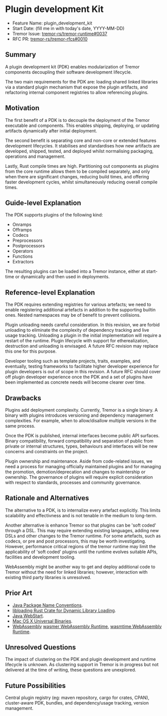 # Plugin development Kit

- Feature Name: plugin_development_kit
- Start Date: (fill me in with today's date, YYYY-MM-DD)
- Tremor Issue: [tremor-rs/tremor-runtime#0037](https://github.com/tremor-rs/tremor-runtime/issues/37)
- RFC PR: [tremor-rs/tremor-rfcs#0010](https://github.com/tremor-rs/tremor-rfcs/pull/0010)


## Summary
[summary]: #summary

A plugin development kit (PDK) enables modularization of Tremor components decoupling their software development lifecycle. 

The two main requirements for the PDK are: loading shared linked libraries via a standard plugin mechanism that expose the plugin artifacts, and refactoring internal component registries to allow referencing plugins.

## Motivation
[motivation]: #motivation

The first benefit of a PDK is to decouple the deployment of the Tremor executable and components. This enables shipping, deploying, or updating artifacts dynamically after initial deployment.

The second benefit is separating core and non-core or extended features development lifecycles. It stabilises and standardises how new artifacts are developed, shipped, tested, and deployed whilst normalising packaging, operations and management.

Lastly, Rust compile times are high. Partitioning out components as plugins from the core runtime allows them to be compiled separately, and only when there are significant changes, reducing build times, and offering faster development cycles, whilst simultaneously reducing overall compile times. 

## Guide-level Explanation
[guide-level-explanation]: #guide-level-explanation

The PDK supports plugins of the following kind:

- Onramps
- Offramps
- Codecs
- Preprocessors
- Postprocessors
- Operators
- Functions
- Extractors

The resulting plugins can be loaded into a Tremor instance, either at start-time or dynamically and then used in deployments.

## Reference-level Explanation
[reference-level-explanation]: #reference-level-explanation

The PDK requires extending registries for various artefacts; we need to enable registering additional artefacts in addition to the supporting builtin ones. Nested namespaces may be of benefit to prevent collisions.

Plugin unloading needs careful consideration. In this revision, we are forbid unloading to eliminate the complexity of dependency tracking and live usage tracking. Unloading a plugin in the initial implementation will require a restart of the runtime. Plugin lifecycle with support for etherealization, destruction and unloading is envisaged. A future RFC revision may replace this one for this purpose.

Developer tooling such as template projects, traits, examples, and eventually, testing frameworks to facilitate higher developer experience for plugin developers is out of scope in this revision. A future RFC should cover off plugin developer experience once the PDK and a set of plugins have been implemented as concrete needs will become clearer over time.

## Drawbacks
[drawbacks]: #drawbacks

Plugins add deployment complexity. Currently, Tremor is a single binary. A binary with plugins introduces versioning and dependency management complexities. For example, when to allow/disallow multiple versions in the same process.

Once the PDK is published, internal interfaces become public API surfaces. Binary compatibility, forward compatibility and separation of public from private or internal structures, types, behaviours and interfaces will be new concerns and constraints on the project.

Plugin ownership and maintenance. Aside from code-related issues, we need a process for managing officially maintained plugins and for managing the promotion, demotion/deprecation and changes to maintership or ownership. The governance of plugins will require explicit consideration with respect to standards, processes and community governance.

## Rationale and Alternatives
[rationale-and-alternatives]: #rationale-and-alternatives

The alternative to a PDK, is to internalize every artefact explicitly. This limits scalability and effectivness and is not tenable in the medium to long-term.

Another alternative is enhance Tremor so that plugins can be 'soft coded' through a DSL. This may require extending existing languages, adding new DSLs and other changes to the Tremor runtime. For some artefacts, such as codecs, or pre and post processors, this may be worth investigating. However, performance critical regions of the tremor runtime may limit the applicability of 'soft coded' plugins until the runtime evolves suitable APIs, facilities and development tooling.

WebAssembly might be another way to get and deploy additional code to Tremor without the need for linked libraries; however, interaction with existing third party libraries is unresolved.

## Prior Art
[prior-art]: #prior-art

- [Java Package Name Conventions](https://docs.oracle.com/javase/tutorial/java/package/namingpkgs.html).
- [libloading Rust Crate for Dynamic Library Loading](https://docs.rs/libloading/0.5.2/libloading/index.html).
- [Java WebStart](https://en.wikipedia.org/wiki/Java_Web_Start).
- [Mac OS X Universal Binaries](https://en.wikipedia.org/wiki/Universal_binary).
- [WebAssembly](https://webassembly.org/) [wasmer WebAssembly Runtime](https://github.com/wasmerio/wasmer), [wasmtime WebAssembly Runtime](https://github.com/bytecodealliance/wasmtime).

## Unresolved Questions
[unresolved-questions]: #unresolved-questions

The impact of clustering on the PDK and plugin development and runtime lifecycle is unknown. As clustering support in Tremor is in progress but not delivered at the time of writing, these questions are unexplored.

## Future Possibilities
[future-possibilities]: #future-possibilities

Central plugin registry (eg: maven repository, cargo for crates, CPAN), cluster-aware PDK, bundles, and dependency/usage tracking, version management.
